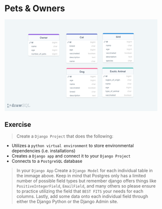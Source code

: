 # Pets & Owners

![Alt Text](./sources/Pets&Owner.png)

## Exercise

> Create a `Django Project` that does the following:

- Utilizes a `python virtual environment` to store environmental dependencies (i.e. installations)
- Creates a `Django app` and connect it to your `Django Project`
- Connects to a `PostgreSQL` database

> In your `Django App` Create a `Django Model` for each individual table in the immage above. Keep in mind that Postgres only has a limited number of possible field types but remember django offers things like `PositiveIntegerField`, `EmailField`, and many others so please ensure to practice utilizing the field that `BEST FITS` your needs for each columns.
> Lastly, add some data onto each individual field through either the Django Python or the Django Admin site.